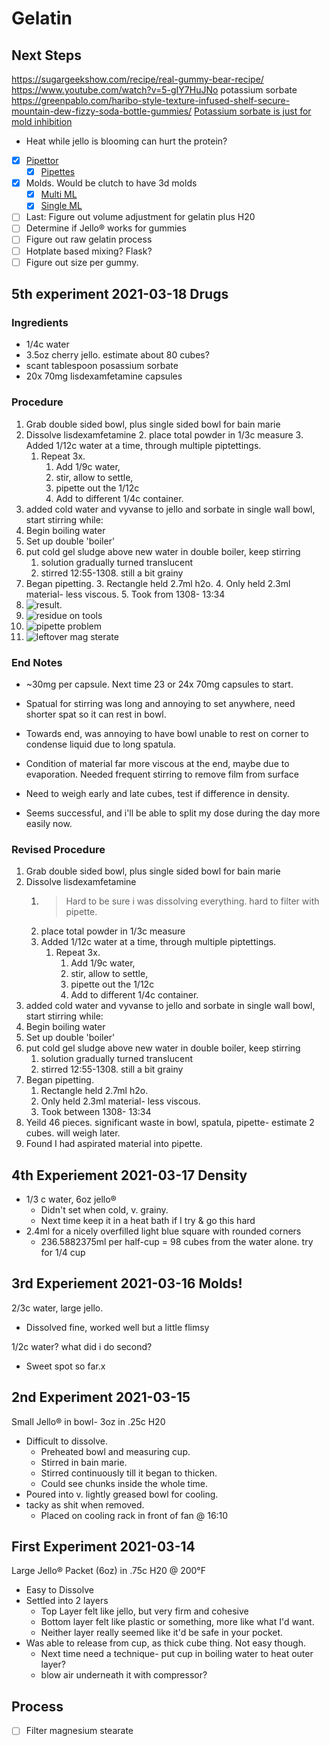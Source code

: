 # Gelatin

## Next Steps
<https://sugargeekshow.com/recipe/real-gummy-bear-recipe/>
<https://www.youtube.com/watch?v=5-gIY7HuJNo> potassium sorbate
<https://greenpablo.com/haribo-style-texture-infused-shelf-secure-mountain-dew-fizzy-soda-bottle-gummies/>
[Potassium sorbate is just for mold inhibition](https://www.reddit.com/r/CandyMakers/comments/e9rv48/wine_potassium_sorbate_in_gummy_bear_making)

- Heat while jello is blooming can hurt the protein?

- [x] [Pipettor](https://www.amazon.com/gp/product/B07Y1BDGWW)
  - [x] [Pipettes](https://www.amazon.com/gp/product/B01N65NXHA)
- [x] Molds. Would be clutch to have 3d molds
  - [x] [Multi ML](https://www.amazon.com/gp/product/B0832GFTXX)
  - [x] [Single ML](https://www.amazon.com/gp/product/B07QZ34SMV)
- [ ] Last: Figure out volume adjustment for gelatin plus H20
- [ ] Determine if Jello® works for gummies
- [ ] Figure out raw gelatin process
- [ ] Hotplate based mixing? Flask?
- [ ] Figure out size per gummy.

## 5th experiment 2021-03-18 Drugs
### Ingredients
- 1/4c water
- 3.5oz cherry jello. estimate about 80 cubes?
- scant tablespoon posassium sorbate
- 20x 70mg lisdexamfetamine capsules

### Procedure
1. Grab double sided bowl, plus single sided bowl for bain marie
2. Dissolve lisdexamfetamine
   2. place total powder in 1/3c measure
   3. Added 1/12c water at a time, through multiple piptettings.
      1. Repeat 3x.
         1. Add 1/9c water,
         2. stir, allow to settle,
         3. pipette out the 1/12c
         4. Add to different 1/4c container.
3. added cold water and vyvanse to jello and sorbate in single wall bowl, start stirring while:
4. Begin boiling water
5. Set up double 'boiler'
6. put cold gel sludge above new water in double boiler, keep stirring
   1. solution gradually turned translucent
   2. stirred 12:55-1308. still a bit grainy
7. Began pipetting.
   3. Rectangle held 2.7ml h2o.
   4. Only held 2.3ml material- less viscous.
   5. Took from 1308- 13:34
8. ![result](gelatin/2021_03_18-results.jpeg "Yeilded 46 pieces"). 
9. ![residue on tools](gelatin/2021_03_18-residue.jpeg "significant waste in bowl, spatula, pipette- estimate 2 cubes. will weigh later.")
10. ![pipette problem](gelatin/2021_03_18-contaminated_pipette.jpeg "Found I had aspirated material into pipette.")
11. ![leftover mag sterate](gelatin/2021_03_18-leftover_mag_sterate.jpeg "wonder how much good is left in the mag sterate.")

### End Notes  
- ~30mg per capsule. Next time 23 or 24x 70mg capsules to start.
- Spatual for stirring was long and annoying to set anywhere, need shorter spat so it can rest in bowl.
- Towards end, was annoying to have bowl unable to rest on corner to condense liquid due to long spatula.
- Condition of material far more viscous at the end, maybe due to evaporation. Needed frequent stirring to remove film from surface

- Need to weigh early and late cubes, test if difference in density.
- Seems successful, and i'll be able to split my dose during the day more easily now.

### Revised Procedure
1. Grab double sided bowl, plus single sided bowl for bain marie
2. Dissolve lisdexamfetamine
   1. > Hard to be sure i was dissolving everything. hard to filter with pipette.
   2. place total powder in 1/3c measure
   3. Added 1/12c water at a time, through multiple piptettings.
      1. Repeat 3x.
         1. Add 1/9c water,
         2. stir, allow to settle,
         3. pipette out the 1/12c
         4. Add to different 1/4c container.
3. added cold water and vyvanse to jello and sorbate in single wall bowl, start stirring while:
4. Begin boiling water
5. Set up double 'boiler'
6. put cold gel sludge above new water in double boiler, keep stirring
   1. solution gradually turned translucent
   2. stirred 12:55-1308. still a bit grainy
7. Began pipetting.
   1. Rectangle held 2.7ml h2o.
   2. Only held 2.3ml material- less viscous.
   3. Took between 1308- 13:34
8. Yeild 46 pieces. significant waste in bowl, spatula, pipette- estimate 2 cubes. will weigh later.
9.  Found I had aspirated material into pipette.

## 4th Experiement 2021-03-17 Density
- 1/3 c water, 6oz jello®
  - Didn't set when cold, v. grainy.
  - Next time keep it in a heat bath if I try & go this hard
- 2.4ml for a nicely overfilled light blue square with rounded corners
  - 236.5882375ml per half-cup = 98 cubes from the water alone. try for 1/4 cup

## 3rd Experiement 2021-03-16 Molds!
2/3c water, large jello.
- Dissolved fine, worked well but a little flimsy

1/2c water? what did i do second? 
- Sweet spot so far.x

## 2nd Experiment 2021-03-15
Small Jello® in bowl- 3oz in .25c H20
- Difficult to dissolve.
  - Preheated bowl and measuring cup.
  - Stirred in bain marie.
  - Stirred continuously till it began to thicken.
  - Could see chunks inside the whole time.
- Poured into v. lightly greased bowl for cooling.
- tacky as shit when removed.
  - Placed on cooling rack in front of fan @ 16:10

## First Experiment 2021-03-14
Large Jello® Packet (6oz) in .75c H20 @ 200°F
- Easy to Dissolve
- Settled into 2 layers
  - Top Layer felt like jello, but very firm and cohesive
  - Bottom layer felt like plastic or something, more like what I'd want.
  - Neither layer really seemed like it'd be safe in your pocket.
- Was able to release from cup, as thick cube thing. Not easy though.
  - Next time need a technique- put cup in boiling water to heat outer layer?
  - blow air underneath it with compressor?

## Process
- [ ] Filter magnesium stearate
